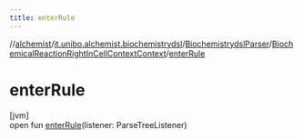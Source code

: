 ```yaml
---
title: enterRule
---
```

//[alchemist](../../../../index.html)/[it.unibo.alchemist.biochemistrydsl](../../index.html)/[BiochemistrydslParser](../index.html)/[BiochemicalReactionRightInCellContextContext](index.html)/[enterRule](enter-rule.html)



# enterRule



[jvm]\
open fun [enterRule](enter-rule.html)(listener: ParseTreeListener)




